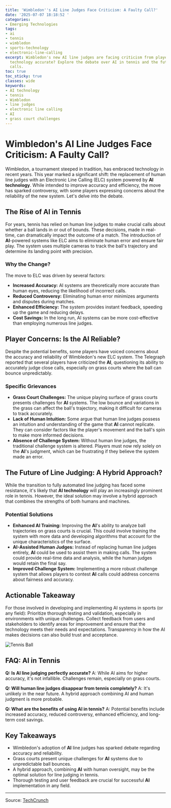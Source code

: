 ```yaml
---
title: 'Wimbledon''s AI Line Judges Face Criticism: A Faulty Call?'
date: '2025-07-07 18:18:52 '
categories:
- Emerging Technologies
tags:
- ai
- tennis
- wimbledon
- sports-technology
- electronic-line-calling
excerpt: Wimbledon's new AI line judges are facing criticism from players. Is the
  technology accurate? Explore the debate over AI in tennis and the future of line
  calls.
toc: true
toc_sticky: true
classes: wide
keywords:
- AI technology
- tennis
- Wimbledon
- line judges
- electronic line calling
- AI
- grass court challenges
---
```


# Wimbledon's AI Line Judges Face Criticism: A Faulty Call?

Wimbledon, a tournament steeped in tradition, has embraced technology in recent years. This year marked a significant shift: the replacement of human line judges with an Electronic Line Calling (ELC) system powered by **AI technology**. While intended to improve accuracy and efficiency, the move has sparked controversy, with some players expressing concerns about the reliability of the new system. Let's delve into the debate.

## The Rise of AI in Tennis

For years, tennis has relied on human line judges to make crucial calls about whether a ball lands in or out of bounds. These decisions, made in real-time, can dramatically impact the outcome of a match. The introduction of **AI**-powered systems like ELC aims to eliminate human error and ensure fair play. The system uses multiple cameras to track the ball's trajectory and determine its landing point with precision.

### Why the Change?

The move to ELC was driven by several factors:

*   **Increased Accuracy:** AI systems are theoretically more accurate than human eyes, reducing the likelihood of incorrect calls.
*   **Reduced Controversy:** Eliminating human error minimizes arguments and disputes during matches.
*   **Enhanced Efficiency:** The system provides instant feedback, speeding up the game and reducing delays.
*   **Cost Savings:** In the long run, AI systems can be more cost-effective than employing numerous line judges.

## Player Concerns: Is the AI Reliable?

Despite the potential benefits, some players have voiced concerns about the accuracy and reliability of Wimbledon's new ELC system. The Telegraph reported that several players have criticized the **AI**, questioning its ability to accurately judge close calls, especially on grass courts where the ball can bounce unpredictably.

### Specific Grievances

*   **Grass Court Challenges:** The unique playing surface of grass courts presents challenges for **AI** systems. The low bounce and variations in the grass can affect the ball's trajectory, making it difficult for cameras to track accurately.
*   **Lack of Human Intuition:** Some argue that human line judges possess an intuition and understanding of the game that **AI** cannot replicate. They can consider factors like the player's movement and the ball's spin to make more informed decisions.
*   **Absence of Challenge System:** Without human line judges, the traditional challenge system is altered. Players must now rely solely on the **AI**'s judgment, which can be frustrating if they believe the system made an error.

## The Future of Line Judging: A Hybrid Approach?

While the transition to fully automated line judging has faced some resistance, it's likely that **AI technology** will play an increasingly prominent role in tennis. However, the ideal solution may involve a hybrid approach that combines the strengths of both humans and machines.

### Potential Solutions

*   **Enhanced AI Training:** Improving the **AI**'s ability to analyze ball trajectories on grass courts is crucial. This could involve training the system with more data and developing algorithms that account for the unique characteristics of the surface.
*   **AI-Assisted Human Judges:** Instead of replacing human line judges entirely, **AI** could be used to assist them in making calls. The system could provide real-time data and analysis, while the human judges would retain the final say.
*   **Improved Challenge System:** Implementing a more robust challenge system that allows players to contest **AI** calls could address concerns about fairness and accuracy.

## Actionable Takeaway

For those involved in developing and implementing AI systems in sports (or any field): Prioritize thorough testing and validation, especially in environments with unique challenges. Collect feedback from users and stakeholders to identify areas for improvement and ensure that the technology meets their needs and expectations. Transparency in how the AI makes decisions can also build trust and acceptance.

![Tennis Ball](https://upload.wikimedia.org/wikipedia/commons/thumb/4/41/Tennis_ball_3D.png/640px-Tennis_ball_3D.png)

## FAQ: AI in Tennis

**Q: Is AI line judging perfectly accurate?**
A: While AI aims for higher accuracy, it's not infallible. Challenges remain, especially on grass courts.

**Q: Will human line judges disappear from tennis completely?**
A: It's unlikely in the near future. A hybrid approach combining AI and human judgment is more probable.

**Q: What are the benefits of using AI in tennis?**
A: Potential benefits include increased accuracy, reduced controversy, enhanced efficiency, and long-term cost savings.

## Key Takeaways

*   Wimbledon's adoption of **AI** line judges has sparked debate regarding accuracy and reliability.
*   Grass courts present unique challenges for **AI** systems due to unpredictable ball bounces.
*   A hybrid approach, combining **AI** with human oversight, may be the optimal solution for line judging in tennis.
*   Thorough testing and user feedback are crucial for successful **AI** implementation in any field.

---

Source: [TechCrunch](https://techcrunch.com/2025/07/07/tennis-players-criticize-ai-technology-used-by-wimbledon/)